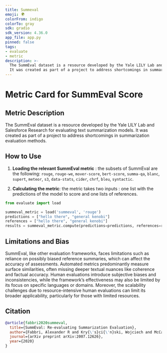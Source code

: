 ```yaml
---
title: Summeval
emoji: 🌍
colorFrom: indigo
colorTo: gray
sdk: gradio
sdk_version: 4.36.0
app_file: app.py
pinned: false
tags:
- evaluate
- metric
description: >-
  The SummEval dataset is a resource developed by the Yale LILY Lab and Salesforce Research for evaluating text summarization models. 
  It was created as part of a project to address shortcomings in summarization evaluation methods.
---
```


# Metric Card for SummEval Score

## Metric Description

The SummEval dataset is a resource developed by the Yale LILY Lab and Salesforce Research for evaluating text summarization models. 
It was created as part of a project to address shortcomings in summarization evaluation methods.

## How to Use 

1. **Loading the relevant SummEval metric** : the subsets of SummEval are the following: `rouge`, `rouge-we`, `mover-score`, `bert-score`, `summa-qa`, `blanc`, `supert`, `meteor`, `s3`, `data-stats`, `cider`, `chrf`, `bleu`, `syntactic`.

2. **Calculating the metric**: the metric takes two inputs : one list with the predictions of the model to score and one lists of references.

```python
from evaluate import load

summeval_metric = load('summeval', 'rouge')
predictions = ["hello there", "general kenobi"]
references = ["hello there", "general kenobi"]
results = summeval_metric.compute(predictions=predictions, references=references)
```

## Limitations and Bias

SummEval, like other evaluation frameworks, faces limitations such as reliance on possibly biased reference summaries, which can affect the accuracy of assessments. Automated metrics predominantly measure surface similarities, often missing deeper textual nuances like coherence and factual accuracy. Human evaluations introduce subjective biases and inconsistencies, while the framework’s effectiveness may also be limited by its focus on specific languages or domains. Moreover, the scalability challenges due to resource-intensive human evaluations can limit its broader applicability, particularly for those with limited resources.

## Citation

```bibtex
@article{fabbri2020summeval,
  title={SummEval: Re-evaluating Summarization Evaluation},
  author={Fabbri, Alexander R and Kry{\'s}ci{\'n}ski, Wojciech and McCann, Bryan and Xiong, Caiming and Socher, Richard and Radev, Dragomir},
  journal={arXiv preprint arXiv:2007.12626},
  year={2020}
}
```